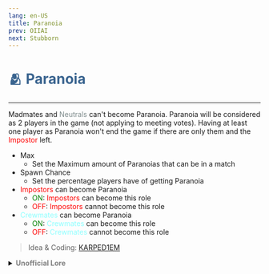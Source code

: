 ```yaml
---
lang: en-US
title: Paranoia
prev: OIIAI
next: Stubborn
---
```


# <font color=#3a648f>🫂 <b>Paranoia</b></font> <Badge text="Mixed" type="tip" vertical="middle"/>
---

Madmates and <font color=#7f8c8d>Neutrals</font> can't become Paranoia. Paranoia will be considered as 2 players in the game (not applying to meeting votes). Having at least one player as Paranoia won't end the game if there are only them and the <font color=red>Impostor</font> left.
* Max
  * Set the Maximum amount of Paranoias that can be in a match
* Spawn Chance
  * Set the percentage players have of getting Paranoia 
* <font color=red>Impostors</font> can become Paranoia
  * <font color=green>ON</font>: <font color=red>Impostors</font> can become this role
  * <font color=red>OFF</font>: <font color=red>Impostors</font> cannot become this role
* <font color=#8cffff>Crewmates</font> can become Paranoia
  * <font color=green>ON</font>: <font color=#8cffff>Crewmates</font> can become this role
  * <font color=red>OFF</font>: <font color=#8cffff>Crewmates</font> cannot become this role

> Idea & Coding: [KARPED1EM](https://github.com/KARPED1EM)

<details>
<summary><b><font color=gray>Unofficial Lore</font></b></summary>

Placeholder: This role is a ROLE OH EM GOSH
> Submitted by: Member
</details>